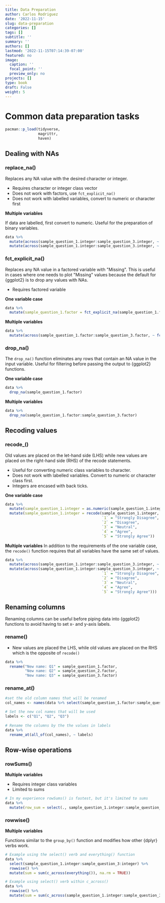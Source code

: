 ```yaml
---
title: Data Preparation
author: Carlos Rodriguez
date: '2022-11-15'
slug: data-preparation
categories: []
tags: []
subtitle: ''
summary: ''
authors: []
lastmod: '2022-11-15T07:14:39-07:00'
featured: no
image:
  caption: ''
  focal_point: ''
  preview_only: no
projects: []
type: book
draft: False
weight: 5
---
```


# Common data preparation tasks

```r
pacman::p_load(tidyverse,
               magrittr,
               haven)
```



## Dealing with NAs


<!-- ### na_if() -->

### replace_na()
Replaces any NA value with the desired character or integer.
- Requires character or integer class vector
- Does not work with factors, use `fct_explicit_na()` 
- Does not work with labelled variables, convert to numeric or character first

**Multiple variables**

If data are labelled, first convert to numeric. Useful for the preparation of binary variables.

```r
data %>%
  mutate(across(sample_question_1.integer:sample_question_3.integer, ~ as.numeric(.))) %>% #convert to numeric or character if variables are labelled
  mutate(across(sample_question_1.integer:sample_question_3.integer, ~ replace_na(., 0)))
```

### fct_explicit_na()
Replaces any NA value in a factored variable with "Missing". This is useful in cases where one needs to plot "Missing" values because the default for {ggplot2} is to drop any values with NAs.

- Requires factored variable

**One variable case**

```r
data %>% 
  mutate(sample_question_1.factor = fct_explicit_na(sample_question_1.factor, "Missing"))
```

**Multiple variables**

```r
data %>% 
  mutate(across(sample_question_1.factor:sample_question_3.factor, ~ fct_explicit_na(., "Missing")))
```

### drop_na()
The `drop_na()` function eliminates any rows that contain an NA value in the input variable. Useful for filtering before passing the output to {ggplot2} functions.

**One variable case**

```r
data %>%
  drop_na(sample_question_1.factor)
```

**Multiple variables**

```r
data %>%
  drop_na(sample_question_1.factor:sample_question_3.factor)
```


## Recoding values
### recode_()
Old values are placed on the let-hand side (LHS) while new values are placed on the right-hand side (RHS) of the recode statements.
- Useful for converting numeric class variables to character. 
- Does not work with labelled variables. Convert to numeric or character class first.
- Integers are encased with back ticks.

**One variable case**

```r
data %>%
  mutate(sample_question_1.integer = as.numeric(sample_question_1.integer)) %>% #convert to numeric or character if variables are labelled
  mutate(sample_question_1.integer = recode(sample_question_1.integer,
                                            `1` = "Strongly Disagree", 
                                            `2` = "Disagree",
                                            `3` = "Neutral",
                                            `4` = "Agree",
                                            `5` = "Strongly Agree"))            
```


**Multiple variables**
In addition to the requirements of the one variable case, the `recode()` function requires that all variables have the same set of values.

```r
data %>%
  mutate(across(sample_question_1.integer:sample_question_3.integer, ~ as.numeric(.))) %>%
  mutate(across(sample_question_1.integer:sample_question_3.integer, ~ recode(.,
                                            `1` = "Strongly Disagree", 
                                            `2` = "Disagree",
                                            `3` = "Neutral",
                                            `4` = "Agree",
                                            `5` = "Strongly Agree")))
```


<!-- ### ifelse() -->
<!-- ### if_else() -->
<!-- - For dates because it preserves the input type -->

<!-- ### collapse_() -->

## Renaming columns
Renaming columns can be useful before piping data into {ggplot2} functions to avoid having to set x- and y-axis labels.

### rename()
- New values are placed the LHS, while old values are placed on the RHS which is the opposite of `recode()`

```r
data %>%
  rename("New name: Q1" = sample_question_1.factor,
         "New name: Q2" = sample_question_2.factor,
         "New name: Q3" = sample_question_3.factor)
```

### rename_at()

```r
#set the old column names that will be renamed
col_names <- names(data %>% select(sample_question_1.factor:sample_question_3.factor))

# Set the new col names that will be used
labels <- c("Q1", "Q2", "Q3")
  
# Rename the columns by the the values in labels
data %>%
  rename_at(all_of(col_names), ~ labels)
```


## Row-wise operations
### rowSums()
**Multiple variables**
- Requires integer class variables
- Limited to sums

```r
# In my experience rowSums() is fastest, but it's limited to sums
data %>%
  mutate(row_sum = select(., sample_question_1.integer:sample_question_3:integer)) %>% rowSums(., na.rm = TRUE)
```

### rowwise()
**Multiple variables**

Functions similar to the `group_by()` function and modifies how other {dplyr} verbs work.

```r
# Example using the select() verb and everything() function
data %>%
  select(sample_question_1.integer:sample_question_3:integer) %>% 
  rowwise() %>% 
  mutate(sum = sum(c_across(everything()), na.rm = TRUE))

# Example using select() verb within c_across()
data %>% 
  rowwise() %>% 
  mutate(sum = sum(c_across(sample_question_1.integer:sample_question_3:integer), na.rm = TRUE))
```
